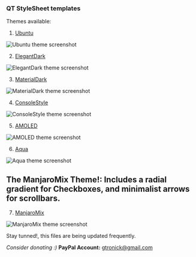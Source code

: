 ### QT StyleSheet templates ###
Themes available:
1. [Ubuntu](https://github.com/GTRONICK/QSS/blob/master/Ubuntu.qss)

![Ubuntu theme screenshot](https://sites.google.com/site/gtronick/QSS-Ubuntu.png)
    
2. [ElegantDark](https://github.com/GTRONICK/QSS/blob/master/ElegantDark.qss)

![ElegantDark theme screenshot](https://sites.google.com/site/gtronick/QSS-ElegantDark.png)
    
3. [MaterialDark](https://github.com/GTRONICK/QSS/blob/master/MaterialDark.qss)

![MaterialDark theme screenshot](https://sites.google.com/site/gtronick/QSS-MaterialDark.png)
    
4. [ConsoleStyle](https://github.com/GTRONICK/QSS/blob/master/ConsoleStyle.qss)

![ConsoleStyle theme screenshot](https://sites.google.com/site/gtronick/QSS-ConsoleStyle.png)
    
5. [AMOLED](https://github.com/GTRONICK/QSS/blob/master/AMOLED.qss)

![AMOLED theme screenshot](https://sites.google.com/site/gtronick/QSS-Amoled.png)
    
6. [Aqua](https://github.com/GTRONICK/QSS/blob/master/Aqua.qss)

![Aqua theme screenshot](https://sites.google.com/site/gtronick/QSS-Aqua.png)

## The ManjaroMix Theme!: Includes a radial gradient for Checkboxes, and minimalist arrows for scrollbars. ##
7. [ManjaroMix](https://github.com/GTRONICK/QSS/blob/master/ManjaroMix.qss)

![ManjaroMix theme screenshot](https://5c57bd3a-a-62cb3a1a-s-sites.googlegroups.com/site/gtronick/QSS-ManajaroMix.PNG)
    
Stay tunned!, this files are being updated frequently.

*Consider donating :)* **PayPal Account:** gtronick@gmail.com 

